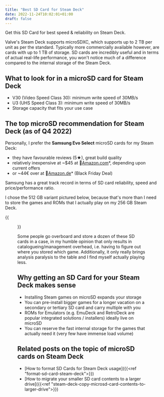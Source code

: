 ```yaml
---
title: "Best SD Card for Steam Deck"
date: 2022-11-24T10:02:01+01:00
draft: false
---
```


Get this SD Card for best speed & reliability on Steam Deck.

Valve's Steam Deck supports microSDXC, which supports up to 2&nbsp;TB per unit as per the standard. Typically more commercially available however, are cards with up to 1&nbsp;TB of storage. SD cards are incredibly useful and in terms of actual real-life performance, you won't notice much of a difference compared to the internal storage of the Steam Deck.

## What to look for in a microSD card for Steam Deck

- V30 (Video Speed Class 30): minimum write speed of 30MB/s
- U3 (UHS Speed Class 3): minimum write speed of 30MB/s
- Storage capacity that fits your use case

## The top microSD recommendation for Steam Deck (as of Q4 2022)

Personally, I prefer the **Samsung Evo Select** microSD cards for my Steam Deck:

- they have favourable reviews (5★), great build quality
- relatively inexpensive at  ~$45 at 🛒<a href="https://amzn.to/3Ow2m7M" target="_blank">Amazon.com</a>*, depending upon current offers
- or ~44€ over at 🛒<a href="https://amzn.to/3iaNCPk" target="_blank">Amazon.de</a>* (Black Friday Deal)

<script type="text/javascript">
amzn_assoc_tracking_id = "handheldquest-20";
amzn_assoc_ad_mode = "manual";
amzn_assoc_ad_type = "smart";
amzn_assoc_marketplace = "amazon";
amzn_assoc_region = "US";
amzn_assoc_design = "enhanced_links";
amzn_assoc_asins = "B09B1HMJ9Z";
amzn_assoc_placement = "adunit";
amzn_assoc_linkid = "ecbe1af1db6eabafb812469d7562d652";
</script>
<script src="//z-na.amazon-adsystem.com/widgets/onejs?MarketPlace=US"></script>

Samsung has a great track record in terms of SD card reliability, speed and price/performance ratio.

I chose the 512 GB variant pictured below, because that's more than I need to store the games and ROMs that I actually play on my 256 GB Steam Deck.

{{<figure
    src="samsung_evo_select_512gb.jpg"
    alt="Samsung EVO Select 512 GB microSD / microSDXC card"
    >}}

Some people go overboard and store a dozen of these SD cards in a case, in my humble opinion that only results in catalogueing/management overhead, i.e. having to figure out where you stored which game. Additionally, it only really brings analysis paralysis to the table and I find myself actually playing less.

## Why getting an SD Card for your Steam Deck makes sense

- Installing Steam games on microSD expands your storage
- You can pre-install bigger games for a longer vacation on a secondary or tertiary SD card and carry multiple with you
- ROMs for Emulators (e.g. EmuDeck and RetroDeck are popular integrated solutions / installers) ideally live on microSD
- You can reserve the fast internal storage for the games that actually need it (very few have immense load volume)

## Related posts on the topic of microSD cards on Steam Deck

- [How to format SD Cards for Steam Deck usage]({{<ref "format-sd-card-steam-deck">}}) 
- [How to migrate your smaller SD card contents to a larger drive]({{<ref "steam-deck-copy-microsd-card-contents-to-larger-drive">}})